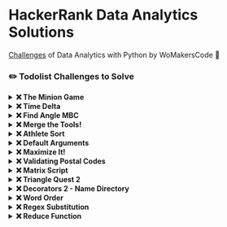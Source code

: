 HackerRank Data Analytics Solutions
=================

[Challenges](https://www.hackerrank.com/contests/python-wbootcamp/challenges) of Data Analytics with Python by WoMakersCode 🦋

### ✏️ Todolist Challenges to Solve

<details><summary><b>❌ The Minion Game</b></summary>
Kevin and Stuart want to play the <b>'The Minion Game'</b>.

<b>Game Rules</b>

Both players are given the same string, <b>S</b>.
Both players have to make substrings using the letters of the string <b>S</b>.
Stuart has to make words starting with consonants.
Kevin has to make words starting with vowels.
The game ends when both players have made all possible substrings.

<b>Scoring</b>

A player gets `+1` point for each occurrence of the substring in the string <b>S</b>.

<b>For Example:</b>

String <b>S</b> = BANANA
Kevin's vowel beginning word = ANA
Here, ANA occurs twice in BANANA. Hence, Kevin will get 2 Points.

For better understanding, see the image below:

![](https://s3.amazonaws.com/hr-challenge-images/9693/1450330231-04db904008-banana.png)

Your task is to determine the winner of the game and their score.

<b>Function Description</b>

Complete the minion_game in the editor below.

minion_game has the following parameters:

- string string: the string to analyze

<b>Prints</b>

- string: the winner's name and score, separated by a space on one line, or Draw if there is no winner

<b>Sample Input</b>

```python
BANANA
```

<b>Sample Output</b>

```python
Stuart 12
```

<b>Note:</b>
Vowels are only defined as `AEIOU`. In this problem, `Y` is not considered a vowel.
</details>

<details><summary><b>❌ Time Delta</b></summary>
When users post an update on social media,such as a URL, image, status update etc., other users in their network are able to view this new post on their news feed. Users can also see exactly when the post was published, i.e, how many hours, minutes or seconds ago.

Since sometimes posts are published and viewed in different time zones, this can be confusing. You are given two timestamps of one such post that a user can see on his newsfeed in the following format:

```python
Day dd Mon yyyy hh:mm:ss +xxxx
```

Here +xxxx represents the time zone. Your task is to print the absolute difference (in seconds) between them.

<b>Explanation 0</b>

In the first query, when we compare the time in UTC for both the time stamps, we see a difference of 7 hours. which is <b>7 x 3600</b> seconds or <b>25200</b> seconds.

Similarly, in the second query, time difference is 5 hours and 30 minutes for time zone adjusting for that we have a difference of 1 day and 30 minutes. Or <b>24 x 3600 + 30 x 60 -> 88200</b>
</details>

<details><summary><b>❌ Find Angle MBC</b></summary>

![](https://s3.amazonaws.com/hr-challenge-images/9668/1440151155-10b2b748ee-rsz_1438840048-2cf71ed69d-findangle.png)

<b>ABC</b> is a right triangle, <b>90°</b> at <b>B</b>.

Therefore, <b>/ABC = 90°</b>.

Point <b>M</b> is the midpoint of hypotenuse <b>AC</b>.

You are given the lengths <b>AB</b> and <b>BC</b>.

Your task is to find <b>/MBC</b> (angle <b>0°</b>, as shown in the figure) in degrees.

<b>Examples:</b>


If angle is 56.5000001°, then output <b>57°</b>.

If angle is 56.5000000°, then output <b>57°</b>.

If angle is 56.4999999°, then output <b>56°</b>.

<b>0° < 0° < 90°</b>

<b>Sample Input</b>

```python
10
10
```

<b>Sample Output</b>

```python
45°
```
</details>

<details><summary><b>❌ Merge the Tools!</b></summary>
Consider the following:

- A string, <b>s</b>, of length <b>n</b> where <b>s = c0c1 ... cn-1</b>.
- An integer, <b>k</b>, where <b>k</b> is a factor of <b>n</b>.

We can split <b>s</b> into <b>n/k</b> substrings where each subtring, <b>Ti</b>, consists of a contiguous block of <b>k</b> characters in <b>s</b>. 

Then, use each <b>Ti</b> to create string <b>Ui</b> such that:

- The characters in  are a subsequence of the characters in <b>Ti</b>.
- Any repeat occurrence of a character is removed from the string such that each character in <b>Ui</b> occurs exactly once. In other words, if the character at some index <b>j</b> in <b>Ti</b> occurs at a previous index <b>< j</b> in <b>Ti</b>, then do not include the character in string <b>Ui</b>.

Given <b>s</b> and <b>k</b>, print <b>n/k</b> lines where each line <b>i</b> denotes string <b>Ui</b>.

<b>Example</b>

```python
s = 'AAABCDDE'
k = 3
```

There are three substrings of length  to consider: 'AAA', 'BCA' and 'DDE'. The first substring is all 'A' characters, so . The second substring has all distinct characters, so . The third substring has  different characters, so . Note that a subsequence maintains the original order of characters encountered. The order of characters in each subsequence shown is important.

<b>Function Description</b>

Complete the merge_the_tools function in the editor below.

merge_the_tools has the following parameters:

- string s: the string to analyze
- int k: the size of substrings to analyze

<b>Prints</b>

Print each subsequence on a new line. There will be <b>n/k</b> of them. No return value is expected.

<b>Sample Input</b>

```python
STDIN       Function
-----       --------
AABCAAADA   s = 'AABCAAADA'
3           k = 3
```

<b>Sample Output</b>

```python
AB
CA
AD
```

<b>Explanation</b>

Split <b>s</b> into <b>n/k = 9/3 = 3</b> equal parts of length <b>k = 3</b>. Convert each <b>Ti</b> to <b>Ui</b> by removing any subsequent occurrences of non-distinct characters in <b>Ti</b>:

1. t0 = <b>"AAB"</b> -> u0 = <b>"AB"</b>
2. t1 = <b>"CAA"</b> -> u1 = <b>"CA"</b>
3. t2 = <b>"ADA"</b> -> u2 = <b>"AD"</b>

Print each  on a new line.
</details>

<details><summary><b>❌ Athlete Sort</b></summary>
You are given a spreadsheet that contains a list of <b>N</b> athletes and their details (such as age, height, weight and so on). You are required to sort the data based on the <b>K</b>th attribute and print the final resulting table. Follow the example given below for better understanding.

![](https://s3.amazonaws.com/hr-assets/0/1514874268-6fabad07aa-AthleteSort2.png)

Note that <b>N</b> is indexed from <b>0</b> to <b>M - 1</b>, where <b>M</b> is the number of attributes.

<b>Note:</b> If two attributes are the same for different rows, for example, if two atheletes are of the same age, print the row that appeared first in the input.

<b>Explanation 0</b>

The details are sorted based on the second attribute, since <b>K</b> is zero-indexed.
</details>

<details><summary><b>❌ Default Arguments</b></summary>
In this challenge, the task is to debug the existing code to successfully execute all provided test files.

---

Python supports a useful concept of default argument values. For each keyword argument of a function, we can assign a default value which is going to be used as the value of said argument if the function is called without it. For example, consider the following increment function:

```python
def increment_by(n, increment=1):
    return n + increment
```

The functions works like this:

```python
>>> increment_by(5, 2)
7
>>> increment_by(4)
5
>>>
```

Debug the given `function print_from_stream` using the default value of one of its arguments.

The function has the following signature:

```python
def print_from_stream(n, stream)
```

This function should print the first <b>n</b> values returned by `get_next()` method of `stream` object provided as an argument. Each of these values should be printed in a separate line.

Whenever the function is called without the `stream` argument, it should use an instance of EvenStream class defined in the code stubs below as the value of `stream`.

Your function will be tested on several cases by the locked template code.

<b>Explanation 0</b>

There are <b>3</b> queries in the sample.

In the first query, the function `print_from_stream(2, OddStream())` is exectuted, which leads to printing values <b>1</b> and <b>3</b> in separated lines as the first two non-negative odd numbers.

In the second query, the function `print_from_stream(3)` is exectuted, which leads to printing values <b>2,4</b> and <b>6</b> and  in separated lines as the first three non-negative even numbers.

In the third query, the function `print_from_stream(5, OddStream())` is exectuted, which leads to printing values <b>1,3,5,7</b> and <b>9</b> and  in separated lines as the first five non-negative odd numbers.
</details>

<details><summary><b>❌ Maximize It!</b></summary>
You are given a function <b>f(X) = X²</b>. You are also given <b>K</b> lists. The <b>I th</b> list consists of <b>N i</b> elements.

You have to pick one element from each list so that the value from the equation below is maximized:

`S = (f(X¹) + f(X²) + ... + f(X k)) % M`

<b>X i</b> denotes the element picked from the  list . Find the maximized value  obtained.

<b>%</b> denotes the modulo operator.

Note that you need to take exactly one element from each list, not necessarily the largest element. You add the squares of the chosen elements and perform the modulo operation. The maximum value that you can obtain, will be the answer to the problem.

<b>Explanation</b>

Picking <b>5</b> from the <b>1</b>st list, <b>9</b> from the <b>2</b>nd list and <b>10</b> from the <b>3</b>rd list gives the maximum <b>S</b> value equal to <b>(5² + 9² + 10²) % 1000 = 206</b>.
</details>

<details><summary><b>❌ Validating Postal Codes</b></summary>
A valid postal code <b>P</b> have to fullfil both below requirements:

1. <b>P</b> must be a number in the range from <b>100000</b> to <b>999999</b> inclusive.
2. <b>P</b> must not contain more than one alternating repetitive digit pair.

Alternating repetitive digits are digits which repeat immediately after the next digit. In other words, an alternating repetitive digit pair is formed by two equal digits that have just a single digit between them.

For example:

```python
121426 # Here, 1 is an alternating repetitive digit.
523563 # Here, NO digit is an alternating repetitive digit.
552523 # Here, both 2 and 5 are alternating repetitive digits.
```

Your task is to provide two regular expressions `regex_integer_in_range` and `regex_alternating_repetitive_digit_pair`. Where:

`regex_integer_in_range` should match only integers range from <b>100000</b> to <b>999999</b> inclusive

`regex_alternating_repetitive_digit_pair` should find alternating repetitive digits pairs in a given string.

Both these regular expressions will be used by the provided code template to check if the input string <b>P</b> is a valid postal code using the following expression:

```python
(bool(re.match(regex_integer_in_range, P)) 
and len(re.findall(regex_alternating_repetitive_digit_pair, P)) < 2)
```

<b>Explanation 0</b>

1 1 0000 : (0, 0) and (0, 0) are two alternating digit pairs. Hence, it is an invalid postal code.

<b>Note:</b>

A score of <b>0</b> will be awarded for using 'if' conditions in your code.
You have to pass all the testcases to get a positive score.
</details>

<details><summary><b>❌ Matrix Script</b></summary>
Neo has a complex matrix script. The matrix script is a <b>N</b> X <b>M</b> grid of strings. It consists of alphanumeric characters, spaces and symbols (!,@,#,$,%,&).

![matrix-script-decoded](https://s3.amazonaws.com/hr-challenge-images/12524/1442753362-1075bd12d9-Capture.JPG)

To decode the script, Neo needs to read each column and select only the alphanumeric characters and connect them. Neo reads the column from top to bottom and starts reading from the leftmost column.

If there are symbols or spaces between two alphanumeric characters of the decoded script, then Neo replaces them with a single space '' for better readability.

Neo feels that there is no need to use 'if' conditions for decoding.

Alphanumeric characters consist of: [A-Z, a-z, and 0-9].
</details>

<details><summary><b>❌ Triangle Quest 2</b></summary>
You are given a positive integer <b>N</b>.
Your task is to print a palindromic triangle of size <b>N</b>.

For example, a palindromic triangle of size <b>5</b> is:

```python
1
121
12321
1234321
123454321
```

You can't take more than two lines. The first line (a for-statement) is already written for you.
You have to complete the code using exactly one print statement.

<b>Note:</b>

Using anything related to strings will give a score of <b>0</b>.
Using more than one for-statement will give a score of <b>0</b>.
</details>

<details><summary><b>❌ Decorators 2 - Name Directory</b></summary>
Let's use decorators to build a name directory! You are given some information about <b>N</b> people. Each person has a first name, last name, age and sex. Print their names in a specific format sorted by their age in ascending order i.e. the youngest person's name should be printed first. For two people of the same age, print them in the order of their input.

For Henry Davids, the output should be:

```python
Mr. Henry Davids
```

For Mary George, the output should be:

```python
Ms. Mary George
```

<b>Sample Input</b>

```python
3
Mike Thomson 20 M
Robert Bustle 32 M
Andria Bustle 30 F
```

<b>Sample Output</b>

```python
Mr. Mike Thomson
Ms. Andria Bustle
Mr. Robert Bustle
```

<b>Concept</b>

For sorting a nested list based on some parameter, you can use the itemgetter library. You can read more about it [here](http://stackoverflow.com/questions/409370/sorting-and-grouping-nested-lists-in-python?answertab=votes).
</details>

<details><summary><b>❌ Word Order</b></summary>
You are given <b>n</b> words. Some words may repeat. For each word, output its number of occurrences. The output order should correspond with the input order of appearance of the word. See the sample input/output for clarification.

<b>Note:</b> Each input line ends with a <b>"\n"</b> character.

<b>Explanation</b>

There are <b>3</b> distinct words. Here, <b>"bcdef"</b> appears twice in the input at the first and last positions. The other words appear once each. The order of the first appearances are <b>"bcdef"</b>, <b>"abcdefg"</b> and <b>"bcde"</b> which corresponds to the output.
</details>

<details><summary><b>❌ Regex Substitution</b></summary>
The re.sub() tool (sub stands for substitution) evaluates a pattern and, for each valid match, it calls a method (or lambda).
The method is called for all matches and can be used to modify strings in different ways.
The re.sub() method returns the modified string as an output.

Learn more about [re.sub()](https://docs.python.org/2/library/re.html).

<b>Transformation of Strings</b>

Code

```python
import re

#Squaring numbers
def square(match):
    number = int(match.group(0))
    return str(number**2)

print re.sub(r"\d+", square, "1 2 3 4 5 6 7 8 9")
```

Output

```python
1 4 9 16 25 36 49 64 81
```

<b>Replacements in Strings</b>

Code

```python
import re

html = """
<head>
<title>HTML</title>
</head>
<object type="application/x-flash" 
  data="your-file.swf" 
  width="0" height="0">
  <!-- <param name="movie"  value="your-file.swf" /> -->
  <param name="quality" value="high"/>
</object>
"""

print re.sub("(<!--.*?-->)", "", html) #remove comment
```

Output

```python
<head>
<title>HTML</title>
</head>
<object type="application/x-flash" 
  data="your-file.swf" 
  width="0" height="0">

  <param name="quality" value="high"/>
</object>
```

---

<b>Task</b>

You are given a text of <b>N</b> lines. The text contains && and || symbols.
Your task is to modify those symbols to the following:

```python
&& → and
|| → or
```

Both && and || should have a space " " on both sides.
</details>

<details><summary><b>❌ Reduce Function</b></summary>
Given a list of rational numbers,find their product.

<b>Concept</b>

The `reduce()` function applies a function of two arguments cumulatively on a list of objects in succession from left to right to reduce it to one value. Say you have a list, say `[1,2,3]` and you have to find its sum.

```python
>>> reduce(lambda x, y : x + y,[1,2,3])
6
```

You can also define an initial value. If it is specified, the function will assume initial value as the value given, and then reduce. It is equivalent to adding the initial value at the beginning of the list. For example:

```python
>>> reduce(lambda x, y : x + y, [1,2,3], -3)
3

>>> from fractions import gcd
>>> reduce(gcd, [2,4,8], 3)
1
```
</details>
